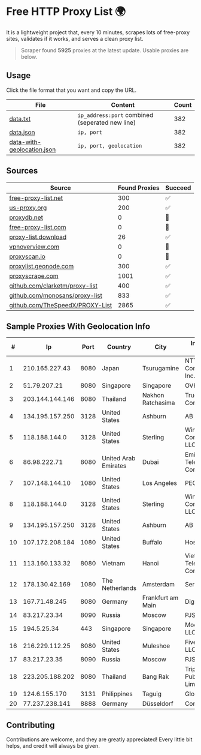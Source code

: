 
# Free HTTP Proxy List 🌍

It is a lightweight project that, every 10 minutes, scrapes lots of free-proxy sites, validates if it works, and serves a clean proxy list.


> Scraper found **5925** proxies at the latest update. Usable proxies are below.

## Usage

Click the file format that you want and copy the URL.


|File|Content|Count|
|----|-------|-----|
|[data.txt](https://raw.githubusercontent.com/themiralay/Proxy-List-World/master/data.txt)|`ip_address:port` combined (seperated new line)|382|
|[data.json](https://raw.githubusercontent.com/themiralay/Proxy-List-World/master/data.json)|`ip, port`|382|
|[data-with-geolocation.json](https://raw.githubusercontent.com/themiralay/Proxy-List-World/master/data-with-geolocation.json)|`ip, port, geolocation`|382|

## Sources

|Source|Found Proxies|Succeed|
|------|-------------|-------|
|[free-proxy-list.net](https://free-proxy-list.net)|300|✅|
|[us-proxy.org](https://www.us-proxy.org)|200|✅|
|[proxydb.net](http://proxydb.net)|0|🚫|
|[free-proxy-list.com](https://free-proxy-list.com/?page=&port=&type%5B%5D=http&type%5B%5D=https&up_time=0&search=Search)|0|🚫|
|[proxy-list.download](https://www.proxy-list.download/HTTP)|26|✅|
|[vpnoverview.com](https://vpnoverview.com/privacy/anonymous-browsing/free-proxy-servers)|0|🚫|
|[proxyscan.io](https://www.proxyscan.io)|0|🚫|
|[proxylist.geonode.com](https://proxylist.geonode.com/api/proxy-list?limit=300&page=1&sort_by=lastChecked&sort_type=desc&protocols=http,https)|300|✅|
|[proxyscrape.com](https://api.proxyscrape.com/v2/?request=displayproxies&protocol=http&timeout=10000&country=all&ssl=all&anonymity=all)|1001|✅|
|[github.com/clarketm/proxy-list](https://raw.githubusercontent.com/clarketm/proxy-list/master/proxy-list-raw.txt)|400|✅|
|[github.com/monosans/proxy-list](https://raw.githubusercontent.com/monosans/proxy-list/main/proxies/http.txt)|833|✅|
|[github.com/TheSpeedX/PROXY-List](https://raw.githubusercontent.com/TheSpeedX/PROXY-List/master/http.txt)|2865|✅|


## Sample Proxies With Geolocation Info

|#|Ip|Port|Country|City|Internet Service Provider|
|-|--|----|-------|----|-------------------------|
|1|210.165.227.43|8080|Japan|Tsurugamine|NTT PC Communications, Inc.|
|2|51.79.207.21|8080|Singapore|Singapore|OVH SAS|
|3|203.144.144.146|8080|Thailand|Nakhon Ratchasima|True Internet Corporation CO. Ltd.|
|4|134.195.157.250|3128|United States|Ashburn|AB E-Commerce|
|5|118.188.144.0|3128|United States|Sterling|Windstream Communications LLC|
|6|86.98.222.71|8080|United Arab Emirates|Dubai|Emirates Telecommunications Corporation|
|7|107.148.144.10|1080|United States|Los Angeles|PEG TECH INC|
|8|118.188.144.0|3128|United States|Sterling|Windstream Communications LLC|
|9|134.195.157.250|3128|United States|Ashburn|AB E-Commerce|
|10|107.172.208.184|1080|United States|Buffalo|HostPapa|
|11|113.160.133.32|8080|Vietnam|Hanoi|VietNam Post and Telecom Corporation|
|12|178.130.42.169|1080|The Netherlands|Amsterdam|Servers Tech Fzco|
|13|167.71.48.245|8080|Germany|Frankfurt am Main|DigitalOcean, LLC|
|14|83.217.23.34|8090|Russia|Moscow|PJSC Rostelecom|
|15|194.5.25.34|443|Singapore|Singapore|Mod Mission Critical LLC|
|16|216.229.112.25|8080|United States|Muleshoe|Five Area Systems, LLC|
|17|83.217.23.35|8090|Russia|Moscow|PJSC Rostelecom|
|18|223.205.188.202|8080|Thailand|Bang Rak|Triple T Broadband Public Company Limited|
|19|124.6.155.170|3131|Philippines|Taguig|Globe Telecom|
|20|77.237.238.141|8888|Germany|Düsseldorf|Contabo GmbH|



## Contributing

Contributions are welcome, and they are greatly appreciated! Every
little bit helps, and credit will always be given.

